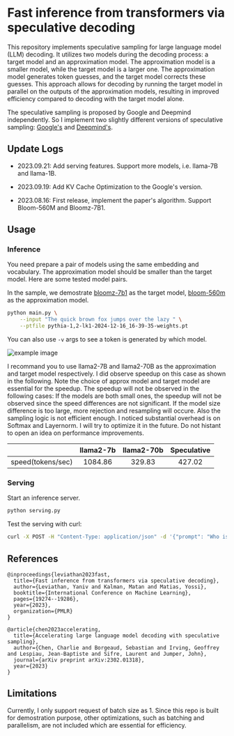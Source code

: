 # Fast inference from transformers via speculative decoding

This repository implements speculative sampling for large language model (LLM) decoding. It utilizes two models during the decoding process: a target model and an approximation model. The approximation model is a smaller model, while the target model is a larger one. The approximation model generates token guesses, and the target model corrects these guesses. This approach allows for decoding by running the target model in parallel on the outputs of the approximation models, resulting in improved efficiency compared to decoding with the target model alone.

The speculative sampling is proposed by Google and Deepmind independently. So I implement two slightly different versions of speculative sampling: [Google's](https://arxiv.org/abs/2211.17192) and [Deepmind's](https://arxiv.org/abs/2302.01318).

## Update Logs

- 2023.09.21: Add serving features. Support more models, i.e. llama-7B and llama-1B.

- 2023.09.19: Add KV Cache Optimization to the Google's version.

- 2023.08.16: First release, implement the paper's algorithm. Support Bloom-560M and Bloomz-7B1.

## Usage
### Inference
You need prepare a pair of models using the same embedding and vocabulary. The approximation model should be smaller than the target model. Here are some
tested model pairs.


</center>

In the sample, we demostrate [bloomz-7b1](https://huggingface.co/bigscience/bloomz-7b1/tree/main) as the target model, [bloom-560m](https://huggingface.co/bigscience/bloom-560m/tree/main) as the approximation model. 

```bash
python main.py \
    --input "The quick brown fox jumps over the lazy " \
    --ptfile pythia-1,2-lk1-2024-12-16_16-39-35-weights.pt

```

You can also use `-v` args to see a token is generated by which model.

![example image](./imgs/sps.jpg "console output")

I recommand you to use llama2-7B and llama2-70B as the approximation and target model respectively. I did observe speedup on this case as shown in the following.
Note the choice of approx model and target model are essential for the speedup. The speedup will not be observed in the following cases:
If the models are both small ones, the speedup will not be observed since the speed differences are not significant.
If the model size difference is too large, more rejection and resampling will occure.
Also the sampling logic is not efficient enough. I noticed substantial overhead is on Softmax and Layernorm. I will try to optimize it in the future.
Do not histant to open an idea on performance improvements.

|    | llama2-7b | llama2-70b | Speculative |
|--------------|:--------------:|:--------------:|:--------------:|
| speed(tokens/sec) | 1084.86 | 329.83 | 427.02 |

### Serving
Start an inference server.
```bash
python serving.py
```

Test the serving with curl:
```bash
curl -X POST -H "Content-Type: application/json" -d '{"prompt": "Who is the president of the USA"}' http://127.0.0.1:5000/predict
```
## References
```
@inproceedings{leviathan2023fast,
  title={Fast inference from transformers via speculative decoding},
  author={Leviathan, Yaniv and Kalman, Matan and Matias, Yossi},
  booktitle={International Conference on Machine Learning},
  pages={19274--19286},
  year={2023},
  organization={PMLR}
}

@article{chen2023accelerating,
  title={Accelerating large language model decoding with speculative sampling},
  author={Chen, Charlie and Borgeaud, Sebastian and Irving, Geoffrey and Lespiau, Jean-Baptiste and Sifre, Laurent and Jumper, John},
  journal={arXiv preprint arXiv:2302.01318},
  year={2023}
}
```

## Limitations
Currently, I only support request of batch size as 1.
Since this repo is built for demostration purpose, other optimizations, such as batching and parallelism, are not included which are essential for efficiency.
